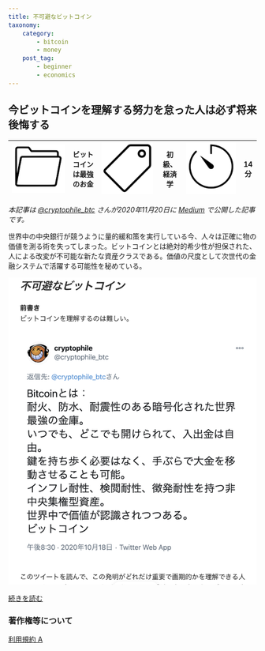 ```yaml
---
title: 不可避なビットコイン
taxonomy:
    category:
        - bitcoin
        - money
    post_tag:
        - beginner
        - economics
---
```


## 今ビットコインを理解する努力を怠った人は必ず将来後悔する

|  ![Category](/_images/category.png)  |  ビットコインは最強のお金  |  ![Tag](/_images/tag.png)  |  初級、経済学  | ![Time](/_images/timer.png)  |  14分  |
| ---- | ---- | ---- | ---- | ---- | ---- |

*本記事は [@cryptophile_btc](https://twitter.com/cryptophile_btc/) さんが2020年11月20日に [Medium](https://cryptophile-btc.medium.com/%E4%B8%8D%E5%8F%AF%E9%81%BF%E3%81%AA%E3%83%93%E3%83%83%E3%83%88%E3%82%B3%E3%82%A4%E3%83%B3-ee927070ae32) で公開した記事です。*

世界中の中央銀行が競うように量的緩和策を実行している今、人々は正確に物の価値を測る術を失ってしまった。ビットコインとは絶対的希少性が担保された、人による改変が不可能な新たな資産クラスである。価値の尺度として次世代の金融システムで活躍する可能性を秘めている。

[![@cryptophile_btc さんのツイート](/_images/bitcoin_is_inevitable_2.png)](https://cryptophile-btc.medium.com/%E4%B8%8D%E5%8F%AF%E9%81%BF%E3%81%AA%E3%83%93%E3%83%83%E3%83%88%E3%82%B3%E3%82%A4%E3%83%B3-ee927070ae32)

[続きを読む](https://cryptophile-btc.medium.com/%E4%B8%8D%E5%8F%AF%E9%81%BF%E3%81%AA%E3%83%93%E3%83%83%E3%83%88%E3%82%B3%E3%82%A4%E3%83%B3-ee927070ae32)


### 著作権等について
[利用規約 A](https://lostinbitcoin.jp/copyright/#uaa)

